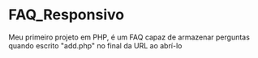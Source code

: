 # FAQ_Responsivo
Meu primeiro projeto em PHP, é um FAQ capaz de armazenar perguntas quando escrito "add.php" no final da URL ao abrí-lo
